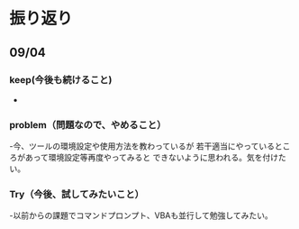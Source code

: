 # 振り返り

## 09/04

### keep(今後も続けること)

-

### problem（問題なので、やめること）

-今、ツールの環境設定や使用方法を教わっているが
若干適当にやっているところがあって環境設定等再度やってみると
できないように思われる。気を付けたい。


### Try（今後、試してみたいこと）

-以前からの課題でコマンドプロンプト、VBAも並行して勉強してみたい。